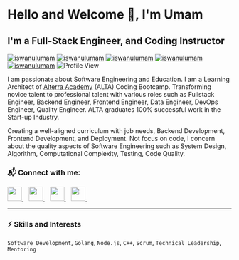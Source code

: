 # Hello and Welcome 👋, I'm Umam

## I'm a Full-Stack Engineer, and Coding Instructor

[![iswanulumam](https://img.shields.io/badge/-iswanulumam-blue?style=flat&logo=Linkedin&logoColor=white&link=https://www.linkedin.com/in/iswanulumam/)](https://www.linkedin.com/in/iswanulumam/)
[![iswanulumam](https://img.shields.io/badge/-iswanulumam-blue?style=flat&logo=Facebook&logoColor=white&link=https://www.facebook.com/iswanulumam/)](https://www.facebook.com/iswanulumam/)
[![iswanulumam](https://img.shields.io/badge/-iswanulumam-DD2A7B?style=flat&logo=Instagram&logoColor=white&link=https://www.instagram.com/iswanulumam/)](https://www.instagram.com/iswanulumam/)
[![iswanulumam](https://img.shields.io/badge/-iswanulumam-08a0e9?style=flat&logo=Twitter&logoColor=white&link=https://twitter.com/iswanulumam)](https://twitter.com/iswanulumam)
[![iswanulumam](https://img.shields.io/badge/-iswanulumam-333333?style=flat&logo=Github&logoColor=white&link=https://github.com/iswanulumam)](https://github.com/iswanulumam)
![Profile View](https://visitor-badge.laobi.icu/badge?page_id=iswanulumam.visitor-badge)

I am passionate about Software Engineering and Education. I am a Learning Architect of [Alterra Academy](https://www.linkedin.com/school/alterraacademy/) (ALTA) Coding Bootcamp. Transforming novice talent to professional talent with various roles such as Fullstack Engineer, Backend Engineer, Frontend Engineer, Data Engineer, DevOps Engineer, Quality Engineer. ALTA graduates 100% successful work in the Start-up Industry.

Creating a well-aligned curriculum with job needs, Backend Development, Frontend Development, and Deployment. Not focus on code, I concern about the quality aspects of Software Engineering such as System Design, Algorithm, Computational Complexity, Testing, Code Quality.

### 📬 Connect with me:

<p align="left">
    <a href="https://www.github.com/iswanulumam" target="_blank" rel="noreferrer">
        <picture>
            <source media="(prefers-color-scheme: dark)" srcset="https://raw.githubusercontent.com/danielcranney/readme-generator/main/public/icons/socials/github-dark.svg" />
            <source media="(prefers-color-scheme: light)" srcset="https://raw.githubusercontent.com/danielcranney/readme-generator/main/public/icons/socials/github.svg" />
            <img src="https://raw.githubusercontent.com/danielcranney/readme-generator/main/public/icons/socials/github.svg" width="32" height="32" />
        </picture>
    </a>&nbsp;&nbsp;
    <a href="https://www.linkedin.com/in/iswanulumam" target="_blank" rel="noreferrer">
        <picture>
            <source media="(prefers-color-scheme: dark)" srcset="https://raw.githubusercontent.com/danielcranney/readme-generator/main/public/icons/socials/linkedin-dark.svg" />
            <source media="(prefers-color-scheme: light)" srcset="https://raw.githubusercontent.com/danielcranney/readme-generator/main/public/icons/socials/linkedin.svg" />
            <img src="https://raw.githubusercontent.com/danielcranney/readme-generator/main/public/icons/socials/linkedin.svg" width="32" height="32" />
        </picture>
    </a>&nbsp;&nbsp;
    <a href="https://www.instagram.com/iswanulumam" target="_blank" rel="noreferrer">
        <picture>
            <source media="(prefers-color-scheme: dark)" srcset="https://raw.githubusercontent.com/danielcranney/readme-generator/main/public/icons/socials/instagram-dark.svg" />
            <source media="(prefers-color-scheme: light)" srcset="https://raw.githubusercontent.com/danielcranney/readme-generator/main/public/icons/socials/instagram.svg" />
            <img src="https://raw.githubusercontent.com/danielcranney/readme-generator/main/public/icons/socials/instagram.svg" width="32" height="32" />
        </picture>
    </a>&nbsp;&nbsp;
    <a href="https://www.x.com/iswanulumam" target="_blank" rel="noreferrer">
        <picture>
            <source media="(prefers-color-scheme: dark)" srcset="https://raw.githubusercontent.com/danielcranney/readme-generator/main/public/icons/socials/twitter-dark.svg" />
            <source media="(prefers-color-scheme: light)" srcset="https://raw.githubusercontent.com/danielcranney/readme-generator/main/public/icons/socials/twitter.svg" />
            <img src="https://raw.githubusercontent.com/danielcranney/readme-generator/main/public/icons/socials/twitter.svg" width="32" height="32" />
        </picture>
    </a>&nbsp;&nbsp;
</p>

---

### ⚡️ Skills and Interests

`Software Development`, `Golang`, `Node.js`, `C++`, `Scrum`, `Technical Leadership`, `Mentoring`
